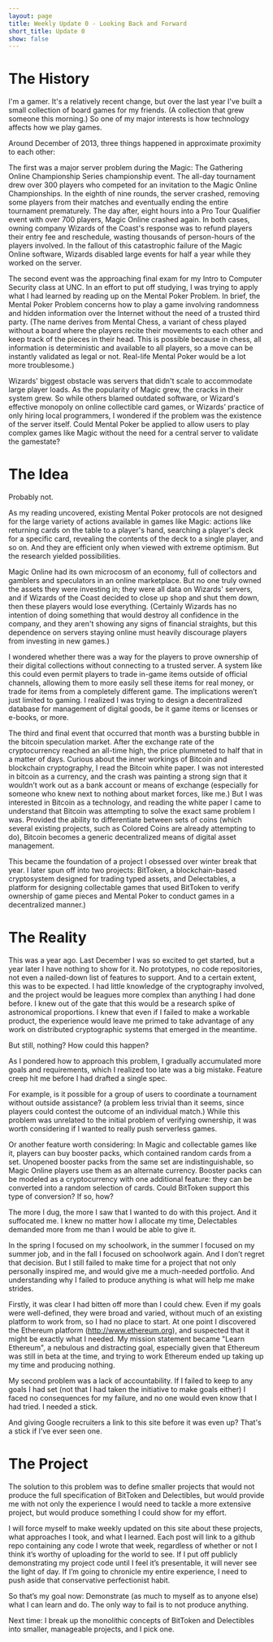 ```yaml
---
layout: page
title: Weekly Update 0 - Looking Back and Forward
short_title: Update 0
show: false
---
```



The History
===========

I'm a gamer. It's a relatively recent change, but over the last year I've built a small collection of board games for my friends. (A collection that grew someone this morning.) So one of my major interests is how technology affects how we play games.

Around December of 2013, three things happened in approximate proximity to each other:

The first was a major server problem during the Magic: The Gathering Online Championship Series championship event. The all-day tournament drew over 300 players who competed for an invitation to the Magic Online Championships. In the eighth of nine rounds, the server crashed, removing some players from their matches and eventually ending the entire tournament prematurely. The day after, eight hours into a Pro Tour Qualifier event with over 700 players, Magic Online crashed again. In both cases, owning company Wizards of the Coast's response was to refund players their entry fee and reschedule, wasting thousands of person-hours of the players involved. In the fallout of this catastrophic failure of the Magic Online software, Wizards disabled large events for half a year while they worked on the server.

The second event was the approaching final exam for my Intro to Computer Security class at UNC. In an effort to put off studying, I was trying to apply what I had learned by reading up on the Mental Poker Problem. In brief, the Mental Poker Problem concerns how to play a game involving randomness and hidden information over the Internet without the need of a trusted third party. (The name derives from Mental Chess, a variant of chess played without a board where the players recite their movements to each other and keep track of the pieces in their head. This is possible because in chess, all information is deterministic and available to all players, so a move can be instantly validated as legal or not. Real-life Mental Poker would be a lot more troublesome.)

Wizards' biggest obstacle was servers that didn't scale to accommodate large player loads. As the popularity of Magic grew, the cracks in their system grew. So while others blamed outdated software, or Wizard's effective monopoly on online collectible card games, or Wizards’ practice of only hiring local programmers, I wondered if the problem was the existence of the server itself. Could Mental Poker be applied to allow users to play complex games like Magic without the need for a central server to validate the gamestate?

The Idea
========

Probably not.

As my reading uncovered, existing Mental Poker protocols are not designed for the large variety of actions available in games like Magic: actions like returning cards on the table to a player's hand, searching a player's deck for a specific card, revealing the contents of the deck to a single player, and so on. And they are efficient only when viewed with extreme optimism. But the research yielded possibilities.

Magic Online had its own microcosm of an economy, full of collectors and gamblers and speculators in an online marketplace. But no one truly owned the assets they were investing in; they were all data on Wizards' servers, and if Wizards of the Coast decided to close up shop and shut them down, then these players would lose everything. (Certainly Wizards has no intention of doing something that would destroy all confidence in the company, and they aren't showing any signs of financial straights, but this dependence on servers staying online must heavily discourage players from investing in new games.)

I wondered whether there was a way for the players to prove ownership of their digital collections without connecting to a trusted server.  A system like this could even permit players to trade in-game items outside of official channels, allowing them to more easily sell these items for real money, or trade for items from a completely different game. The implications weren’t just limited to gaming. I realized I was trying to design a decentralized database for management of digital goods, be it game items or licenses or e-books, or more.

The third and final event that occurred that month was a bursting bubble in the bitcoin speculation market. After the exchange rate of the cryptocurrency reached an all-time high, the price plummeted to half that in a matter of days. Curious about the inner workings of Bitcoin and blockchain cryptography, I read the Bitcoin white paper.  I was not interested in bitcoin as a currency, and the crash was painting a strong sign that it wouldn’t work out as a bank account or means of exchange (especially for someone who knew next to nothing about market forces, like me.)  But I was interested in Bitcoin as a technology, and reading the white paper I came to understand that Bitcoin was attempting to solve the exact same problem I was. Provided the ability to differentiate between sets of coins (which several existing projects, such as Colored Coins are already attempting to do), Bitcoin becomes a generic decentralized means of digital asset management. 

This became the foundation of a project I obsessed over winter break that year. I later spun off into two projects: BitToken, a blockchain-based cryptosystem designed for trading typed assets, and Delectables, a platform for designing collectable games that used BitToken to verify ownership of game pieces and Mental Poker to conduct games in a decentralized manner.)

The Reality
===========

This was a year ago. Last December I was so excited to get started, but a year later I have nothing to show for it. No prototypes, no code repositories, not even a nailed-down list of features to support. And to a certain extent, this was to be expected. I had little knowledge of the cryptography involved, and the project would be leagues more complex than anything I had done before. I knew out of the gate that this would be a research spike of astronomical proportions. I knew that even if I failed to make a workable product, the experience would leave me primed to take advantage of any work on distributed cryptographic systems that emerged in the meantime.

But still, nothing? How could this happen?

As I pondered how to approach this problem, I gradually accumulated more goals and requirements, which I realized too late was a big mistake. Feature creep hit me before I had drafted a single spec.

For example, is it possible for a group of users to coordinate a tournament without outside assistance? (a problem less trivial than it seems, since players could contest the outcome of an individual match.) While this problem was unrelated to the initial problem of verifying ownership, it was worth considering if I wanted to really push serverless games.

Or another feature worth considering: In Magic and collectable games like it, players can buy booster packs, which contained random cards from a set. Unopened booster packs from the same set are indistinguishable, so Magic Online players use them as an alternate currency. Booster packs can be modeled as a cryptocurrency with one additional feature: they can be converted into a random selection of cards. Could BitToken support this type of conversion? If so, how?

The more I dug, the more I saw that I wanted to do with this project. And it suffocated me. I knew no matter how I allocate my time, Delectables demanded more from me than I would be able to give it.

In the spring I focused on my schoolwork, in the summer I focused on my summer job, and in the fall I focused on schoolwork again. And I don’t regret that decision. But I still failed to make time for a project that not only personally inspired me, and would give me a much-needed portfolio. And understanding why I failed to produce anything is what will help me make strides.

Firstly, it was clear I had bitten off more than I could chew. Even if my goals were well-defined, they were broad and varied, without much of an existing platform to work from, so I had no place to start. At one point I discovered the Ethereum platform (http://www.ethereum.org), and suspected that it might be exactly what I needed.  My mission statement became "Learn Ethereum", a nebulous and distracting goal, especially given that Ethereum was still in beta at the time, and trying to work Ethereum ended up taking up my time and producing nothing.

My second problem was a lack of accountability. If I failed to keep to any goals I had set (not that I had taken the initiative to make goals either) I faced no consequences for my failure, and no one would even know that I had tried. I needed a stick.

And giving Google recruiters a link to this site before it was even up? That's a stick if I’ve ever seen one.


The Project
===========

The solution to this problem was to define smaller projects that would not produce the full specification of BitToken and Delectibles, but would provide me with not only the experience I would need to tackle a more extensive project, but would produce something I could show for my effort.

I will force myself to make weekly updated on this site about these projects, what approaches I took, and what I learned. Each post will link to a github repo containing any code I wrote that week, regardless of whether or not I think it’s worthy of uploading for the world to see. If I put off publicly demonstrating my project code until I feel it’s presentable, it will never see the light of day. If I’m going to chronicle my entire experience, I need to push aside that conservative perfectionist habit.

So that’s my goal now: Demonstrate (as much to myself as to anyone else) what I can learn and do. The only way to fail is to not produce anything.

Next time: I break up the monolithic concepts of BitToken and Delectibles into smaller, manageable projects, and I pick one.
